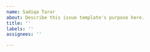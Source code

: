 ```yaml
---
name: Sadiqa Tarar
about: Describe this issue template's purpose here.
title: ''
labels: ''
assignees: ''

---
```

